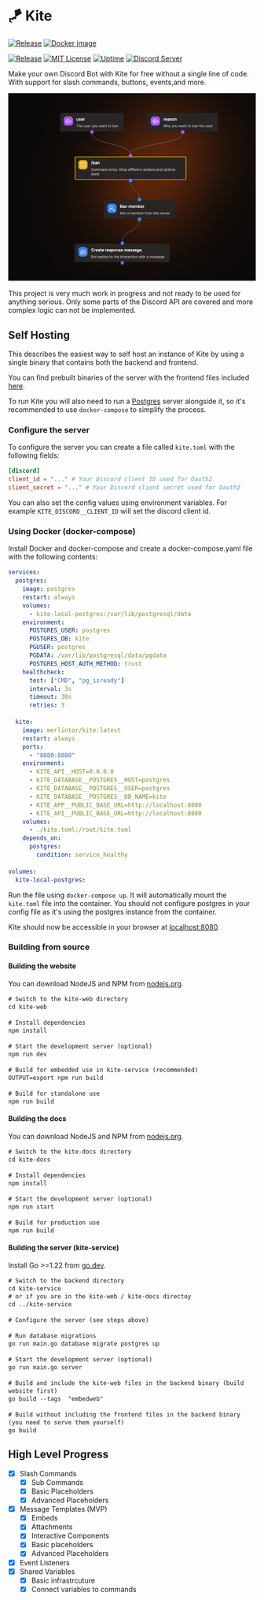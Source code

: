 # 🪁 Kite

[![Release](https://github.com/merlinfuchs/kite/actions/workflows/release.yaml/badge.svg)](https://github.com/merlinfuchs/kite/releases)
[![Docker image](https://github.com/merlinfuchs/kite/actions/workflows/docker-push.yaml/badge.svg)](https://hub.docker.com/r/merlintor/kite)

[![Release](https://img.shields.io/github/v/release/merlinfuchs/kite)](https://github.com/merlinfuchs/kite/releases/latest)
[![MIT License](https://img.shields.io/github/license/merlinfuchs/kite)](LICENSE)
[![Uptime](https://img.shields.io/endpoint?url=https%3A%2F%2Fraw.githubusercontent.com%2Fmerlinfuchs%2Fkite-uptime%2Fmaster%2Fapi%2Fkite-api%2Fuptime.json)](https://status.kite.onl/)
[![Discord Server](https://img.shields.io/discord/845800518458540083)](https://discord.gg/rNd9jWHnXh)

Make your own Discord Bot with Kite for free without a single line of code. With support for slash commands, buttons, events,and more.

![Flow Example](./example-flow.png)

This project is very much work in progress and not ready to be used for anything serious. Only some parts of the Discord API are covered and more complex logic can not be implemented.

## Self Hosting

This describes the easiest way to self host an instance of Kite by using a single binary that contains both the backend and frontend.

You can find prebuilt binaries of the server with the frontend files included [here](https://github.com/merlinfuchs/kite/releases/latest).

To run Kite you will also need to run a [Postgres](https://www.postgresql.org/) server alongside it, so it's recommended to use `docker-compose` to simplify the process.

### Configure the server

To configure the server you can create a file called `kite.toml` with the following fields:

```toml
[discord]
client_id = "..." # Your Discord client ID used for Oauth2
client_secret = "..." # Your Discord client secret used for Oauth2
```

You can also set the config values using environment variables. For example `KITE_DISCORD__CLIENT_ID` will set the discord client id.

### Using Docker (docker-compose)

Install Docker and docker-compose and create a docker-compose.yaml file with the following contents:

```yaml
services:
  postgres:
    image: postgres
    restart: always
    volumes:
      - kite-local-postgres:/var/lib/postgresql/data
    environment:
      POSTGRES_USER: postgres
      POSTGRES_DB: kite
      PGUSER: postgres
      PGDATA: /var/lib/postgresql/data/pgdata
      POSTGRES_HOST_AUTH_METHOD: trust
    healthcheck:
      test: ["CMD", "pg_isready"]
      interval: 3s
      timeout: 30s
      retries: 3

  kite:
    image: merlintor/kite:latest
    restart: always
    ports:
      - "8080:8080"
    environment:
      - KITE_API__HOST=0.0.0.0
      - KITE_DATABASE__POSTGRES__HOST=postgres
      - KITE_DATABASE__POSTGRES__USER=postgres
      - KITE_DATABASE__POSTGRES__DB_NAME=kite
      - KITE_APP__PUBLIC_BASE_URL=http://localhost:8080
      - KITE_API__PUBLIC_BASE_URL=http://localhost:8080
    volumes:
      - ./kite.toml:/root/kite.toml
    depends_on:
      postgres:
        condition: service_healthy

volumes:
  kite-local-postgres:
```

Run the file using `docker-compose up`. It will automatically mount the `kite.toml` file into the container. You should not configure postgres in your config file as it's using the postgres instance from the container.

Kite should now be accessible in your browser at [localhost:8080](http://localhost:8080).

### Building from source

#### Building the website

You can download NodeJS and NPM from [nodejs.org](https://nodejs.org/en/download/).

```shell
# Switch to the kite-web directory
cd kite-web

# Install dependencies
npm install

# Start the development server (optional)
npm run dev

# Build for embedded use in kite-service (recommended)
OUTPUT=export npm run build

# Build for standalone use
npm run build
```

#### Building the docs

You can download NodeJS and NPM from [nodejs.org](https://nodejs.org/en/download/).

```shell
# Switch to the kite-docs directory
cd kite-docs

# Install dependencies
npm install

# Start the development server (optional)
npm run start

# Build for production use
npm run build
```

#### Building the server (kite-service)

Install Go >=1.22 from [go.dev](https://go.dev/doc/install).

```shell
# Switch to the backend directory
cd kite-service
# or if you are in the kite-web / kite-docs directoy
cd ../kite-service

# Configure the server (see steps above)

# Run database migrations
go run main.go database migrate postgres up

# Start the development server (optional)
go run main.go server

# Build and include the kite-web files in the backend binary (build website first)
go build --tags  "embedweb"

# Build without including the frontend files in the backend binary (you need to serve them yourself)
go build
```

## High Level Progress

- [x] Slash Commands
  - [x] Sub Commands
  - [x] Basic Placeholders
  - [x] Advanced Placeholders
- [x] Message Templates (MVP)
  - [x] Embeds
  - [x] Attachments
  - [x] Interactive Components
  - [x] Basic placeholders
  - [x] Advanced Placeholders
- [x] Event Listeners
- [x] Shared Variables
  - [x] Basic infrastrcuture
  - [x] Connect variables to commands
